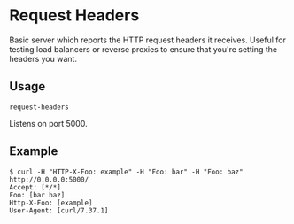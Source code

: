 Request Headers
===============

Basic server which reports the HTTP request headers it receives. Useful for testing load balancers or reverse proxies to ensure that you're setting the headers you want.

Usage
-----

```
request-headers
```

Listens on port 5000.

Example
-------

```
$ curl -H "HTTP-X-Foo: example" -H "Foo: bar" -H "Foo: baz" http://0.0.0.0:5000/
Accept: [*/*]
Foo: [bar baz]
Http-X-Foo: [example]
User-Agent: [curl/7.37.1]
```
